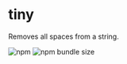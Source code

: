 # tiny

Removes all spaces from a string.

![npm](https://img.shields.io/npm/v/@jacques717/tiny)
![npm bundle size](https://img.shields.io/bundlephobia/min/tiny)
